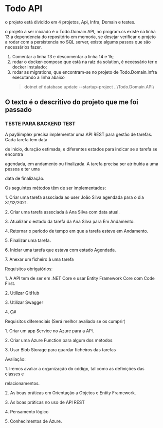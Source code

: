 # Todo API

o projeto está dividido em 4 projetos, Api, Infra, Domain e testes.

o projeto a ser iniciado é o Todo.Domain.API, no program.cs existe na linha 13 a dependencia do repositório em memoria,
se desejar verificar o projeto a rodar com a persistencia no SQL server, existe algums passos que são necessários fazer.

1. Comentar a linha 13 e descomentar a linha 14 e 15;
2. rodar o docker-compose que está na raiz da solution, é necessário ter o docker instalado;
3. rodar as migrations, que encontram-se no projeto de Todo.Domain.Infra executando a linha abaixo
    > dotnet ef database update --startup-project ..\Todo.Domain.API\

## O texto é o descritivo do projeto que me foi passado

### TESTE PARA BACKEND TEST

A paySimplex precisa implementar uma API REST para gestão de tarefas. Cada tarefa tem data

de início, duração estimada, e diferentes estados para indicar se a tarefa se encontra

agendada, em andamento ou finalizada. A tarefa precisa ser atribuída a uma pessoa e ter uma

data de finalização.

Os seguintes métodos têm de ser implementados:

1\. Criar uma tarefa associada ao user João Silva agendada para o dia 31/12/2021.

2\. Criar uma tarefa associada à Ana Silva com data atual.

3\. Atualizar o estado da tarefa da Ana Silva para Em Andamento.

4\. Retornar o período de tempo em que a tarefa esteve em Andamento.

5\. Finalizar uma tarefa.

6\. Iniciar uma tarefa que estava com estado Agendada.

7\. Anexar um ficheiro à uma tarefa

Requisitos obrigatórios:

1\. A API tem de ser em .NET Core e usar Entity Framework Core com Code First.

2\. Utilizar GitHub

3\. Utilizar Swagger

4\. C#

Requisitos diferenciais (Será melhor avaliado se os cumprir)

1\. Criar um app Service no Azure para a API.

2\. Criar uma Azure Function para algum dos métodos

3\. Usar Blob Storage para guardar ficheiros das tarefas

Avaliação:

1\. Iremos avaliar a organização do código, tal como as definições das classes e

relacionamentos.

2\. As boas práticas em Orientação a Objetos e Entity Framework.

3\. As boas práticas no uso de API REST

4\. Pensamento lógico

5\. Conhecimentos de Azure.
